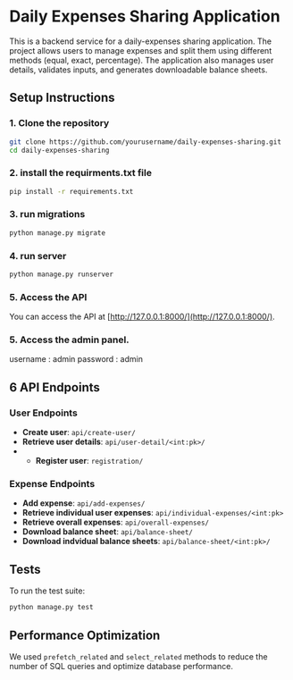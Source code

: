 # Daily Expenses Sharing Application

This is a backend service for a daily-expenses sharing application. The project allows users to manage expenses and split them using different methods (equal, exact, percentage). The application also manages user details, validates inputs, and generates downloadable balance sheets.

## Setup Instructions

### 1. Clone the repository

```bash
git clone https://github.com/yourusername/daily-expenses-sharing.git
cd daily-expenses-sharing
```
### 2. install the requirments.txt file
```bash
pip install -r requirements.txt
```
### 3. run migrations
```bash
python manage.py migrate
```
### 4. run server
```bash
python manage.py runserver  
```
### 5. Access the API

You can access the API at [http://127.0.0.1:8000/](http://127.0.0.1:8000/).
### 5. Access the admin panel.

username : admin
password : admin

##  6 API Endpoints

### User Endpoints

- **Create user**: `api/create-user/`
- **Retrieve user details**: `api/user-detail/<int:pk>/`
- - **Register user**: `registration/`

### Expense Endpoints

- **Add expense**: `api/add-expenses/`
- **Retrieve individual user expenses**: `api/individual-expenses/<int:pk>`
- **Retrieve overall expenses**: `api/overall-expenses/`
- **Download balance sheet**: `api/balance-sheet/`
- **Download indvidual balance sheets**: `api/balance-sheet/<int:pk>/`

## Tests

To run the test suite:

```bash
python manage.py test
```
## Performance Optimization

We used `prefetch_related` and `select_related` methods to reduce the number of SQL queries and optimize database performance.

